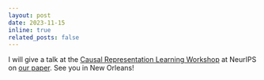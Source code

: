 ```yaml
---
layout: post
date: 2023-11-15 
inline: true
related_posts: false
---
```


I will give a talk at the [Causal Representation Learning Workshop](https://crl-workshop.github.io/) at NeurIPS on [our paper](https://arxiv.org/pdf/2310.15450.pdf). See you in New Orleans!


